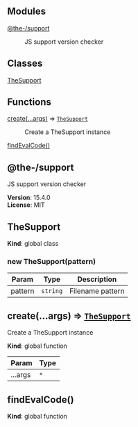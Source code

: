 <!--- Code generated by @the-/script-doc. DO NOT EDIT. -->

## Modules

<dl>
<dt><a href="#module_@the-/support">@the-/support</a></dt>
<dd><p>JS support version checker</p>
</dd>
</dl>

## Classes

<dl>
<dt><a href="#TheSupport">TheSupport</a></dt>
<dd></dd>
</dl>

## Functions

<dl>
<dt><a href="#create">create(...args)</a> ⇒ <code><a href="#TheSupport">TheSupport</a></code></dt>
<dd><p>Create a TheSupport instance</p>
</dd>
<dt><a href="#findEvalCode">findEvalCode()</a></dt>
<dd></dd>
</dl>

<a name="module_@the-/support"></a>

## @the-/support
JS support version checker

**Version**: 15.4.0  
**License**: MIT  
<a name="TheSupport"></a>

## TheSupport
**Kind**: global class  
<a name="new_TheSupport_new"></a>

### new TheSupport(pattern)

| Param | Type | Description |
| --- | --- | --- |
| pattern | <code>string</code> | Filename pattern |

<a name="create"></a>

## create(...args) ⇒ [<code>TheSupport</code>](#TheSupport)
Create a TheSupport instance

**Kind**: global function  

| Param | Type |
| --- | --- |
| ...args | <code>\*</code> | 

<a name="findEvalCode"></a>

## findEvalCode()
**Kind**: global function
